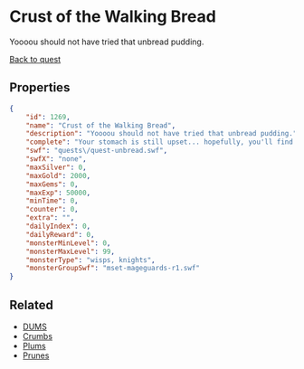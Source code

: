 # Crust of the Walking Bread

Yoooou should not have tried that unbread pudding.

[Back to quest](../quests.md)

## Properties

```json
{
    "id": 1269,
    "name": "Crust of the Walking Bread",
    "description": "Yoooou should not have tried that unbread pudding.",
    "complete": "Your stomach is still upset... hopefully, you'll find an outhouse soon!",
    "swf": "quests\/quest-unbread.swf",
    "swfX": "none",
    "maxSilver": 0,
    "maxGold": 2000,
    "maxGems": 0,
    "maxExp": 50000,
    "minTime": 0,
    "counter": 0,
    "extra": "",
    "dailyIndex": 0,
    "dailyReward": 0,
    "monsterMinLevel": 0,
    "monsterMaxLevel": 99,
    "monsterType": "wisps, knights",
    "monsterGroupSwf": "mset-mageguards-r1.swf"
}
```

## Related

- [DUMS](../items/13847-dums.md)
- [Crumbs](../items/13848-crumbs.md)
- [Plums](../items/13849-plums.md)
- [Prunes](../items/13850-prunes.md)

